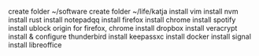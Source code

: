 create folder ~/software
create folder ~/life/katja
install vim
install nvm
install rust
install notepadqq
install firefox
install chrome
install spotify
install ublock origin for firefox, chrome
install dropbox
install veracrypt
install & configure thunderbird
install keepassxc
install docker
install signal
install libreoffice
